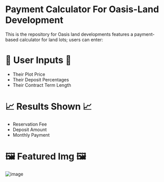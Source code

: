 # Payment Calculator For Oasis-Land Development
This is the repository for Oasis land developments features a payment-based calculator for land lots; users can enter:

# 👤 User Inputs 👤
- Their Plot Price
- Their Deposit Percentages
- Their Contract Term Length

# 📈 Results Shown 📈
- Reservation Fee
- Deposit Amount
- Monthly Payment
# 🖼️  Featured Img 🖼️ 
![image](https://user-images.githubusercontent.com/64540871/188196417-a4807f8a-1bbb-4b70-a4ea-4f7d44f6e786.png)
